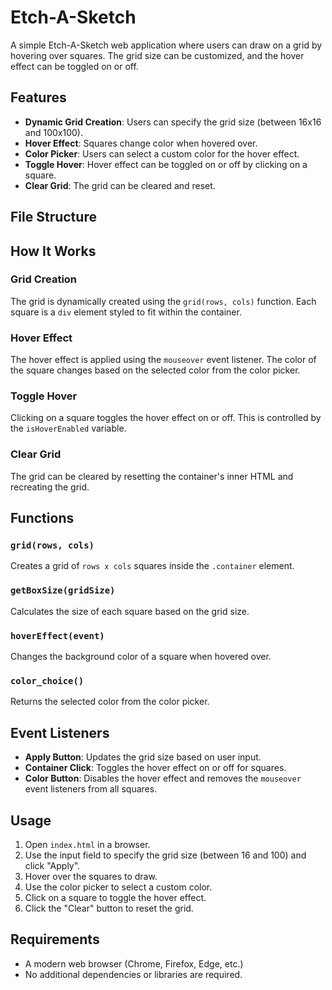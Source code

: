 # Etch-A-Sketch

A simple Etch-A-Sketch web application where users can draw on a grid by hovering over squares. The grid size can be customized, and the hover effect can be toggled on or off.

## Features

- **Dynamic Grid Creation**: Users can specify the grid size (between 16x16 and 100x100).
- **Hover Effect**: Squares change color when hovered over.
- **Color Picker**: Users can select a custom color for the hover effect.
- **Toggle Hover**: Hover effect can be toggled on or off by clicking on a square.
- **Clear Grid**: The grid can be cleared and reset.

## File Structure

## How It Works

### Grid Creation
The grid is dynamically created using the `grid(rows, cols)` function. Each square is a `div` element styled to fit within the container.

### Hover Effect
The hover effect is applied using the `mouseover` event listener. The color of the square changes based on the selected color from the color picker.

### Toggle Hover
Clicking on a square toggles the hover effect on or off. This is controlled by the `isHoverEnabled` variable.

### Clear Grid
The grid can be cleared by resetting the container's inner HTML and recreating the grid.

## Functions

### `grid(rows, cols)`
Creates a grid of `rows x cols` squares inside the `.container` element.

### `getBoxSize(gridSize)`
Calculates the size of each square based on the grid size.

### `hoverEffect(event)`
Changes the background color of a square when hovered over.

### `color_choice()`
Returns the selected color from the color picker.

## Event Listeners

- **Apply Button**: Updates the grid size based on user input.
- **Container Click**: Toggles the hover effect on or off for squares.
- **Color Button**: Disables the hover effect and removes the `mouseover` event listeners from all squares.

## Usage

1. Open `index.html` in a browser.
2. Use the input field to specify the grid size (between 16 and 100) and click "Apply".
3. Hover over the squares to draw.
4. Use the color picker to select a custom color.
5. Click on a square to toggle the hover effect.
6. Click the "Clear" button to reset the grid.

## Requirements

- A modern web browser (Chrome, Firefox, Edge, etc.)
- No additional dependencies or libraries are required.
